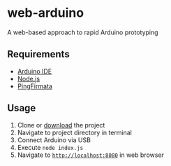 # web-arduino
A web-based approach to rapid Arduino prototyping

## Requirements
- [Arduino IDE](https://www.arduino.cc/en/Main/Software)
- [Node.js](https://nodejs.org/en/)
- [PingFirmata](http://johnny-five.io/api/proximity/#pingfirmata)

## Usage
<!-- Install [PingFirmata](http://johnny-five.io/api/proximity/#pingfirmata) if you haven't already -->
<!-- change cloning/navigating to npm install -g web-arduino -->
1. Clone or [download](https://github.com/richard92m/web-arduino/archive/master.zip) the project
2. Navigate to project directory in terminal
2. Connect  Arduino via USB
1. Execute `node index.js`
2. Navigate to [`http://localhost:8080`](http://localhost:8080) in web browser

<!--
```javascript
asdf
```

![image](https://github.com/richard92m/web-arduino/raw/master/assets/led-blink.gif)
-->
